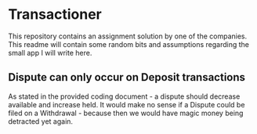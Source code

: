 # Transactioner

This repository contains an assignment solution by one of the companies. This readme will contain some random bits and assumptions regarding the small app I will write here.


## Dispute can only occur on Deposit transactions

As stated in the provided coding document - a dispute should decrease available and increase held. It would make no sense if a Dispute could be filed on a Withdrawal - because then we would have magic money being detracted yet again.